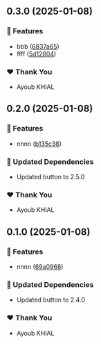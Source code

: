## 0.3.0 (2025-01-08)

### 🚀 Features

- bbb ([6837a65](https://github.com/ayoubkhial/kiry/commit/6837a65))
- ffff ([5d12804](https://github.com/ayoubkhial/kiry/commit/5d12804))

### ❤️ Thank You

- Ayoub KHIAL

## 0.2.0 (2025-01-08)

### 🚀 Features

- nnnn ([b135c38](https://github.com/ayoubkhial/kiry/commit/b135c38))

### 🧱 Updated Dependencies

- Updated button to 2.5.0

### ❤️ Thank You

- Ayoub KHIAL

## 0.1.0 (2025-01-08)

### 🚀 Features

- nnnn ([69a0968](https://github.com/ayoubkhial/kiry/commit/69a0968))

### 🧱 Updated Dependencies

- Updated button to 2.4.0

### ❤️ Thank You

- Ayoub KHIAL